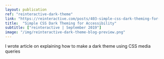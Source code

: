 ```yaml
---
layout: publication
ref: "reinteractive-dark-theme"
link: "https://reinteractive.com/posts/403-simple-css-dark-theming-for-accessibility"
title:  "Simple CSS Dark Theming for Accessibility"
subtitle: ["reinteractive | September 2019"]
image: "/img/reinteractive-dark-theme-blog-preview.png"
---
```


I wrote article on explaining how to make a dark theme using CSS media queries
